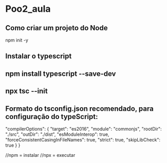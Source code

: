 # Poo2_aula
## Como criar um projeto do Node
npm init -y

## Instalar o typescript
npm install typescript --save-dev
---------------------
npx tsc --init
------------------
## Formato do tsconfig.json recomendado, para configuração do typeScript: 
  "compilerOptions": { 
    "target": "es2016",
    "module": "commonjs",
    "rootDir": "./src",
    "outDir": "./dist",
    "esModuleInterop": true,
    "forceConsistentCasingInFileNames": true,
    "strict": true,
    "skipLibCheck": true
  }
}

//npm = instalar
//npx = executar
